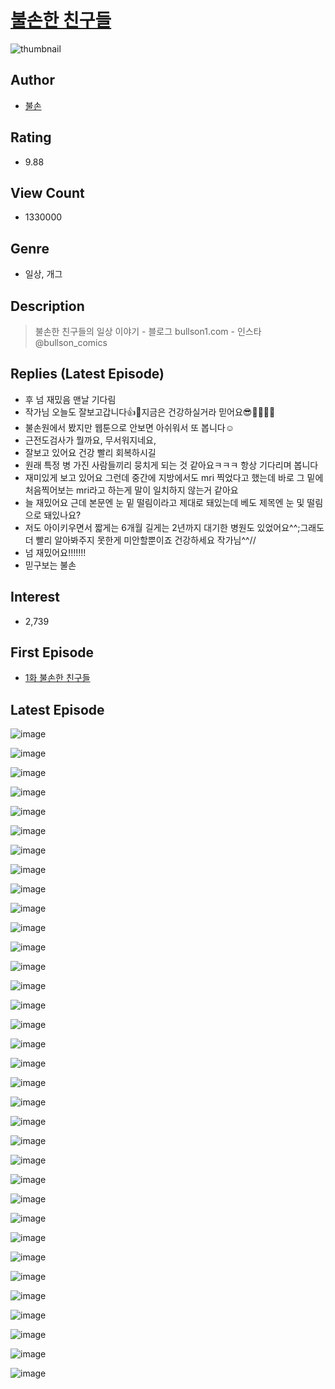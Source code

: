 # [불손한 친구들](https://comic.naver.com/bestChallenge/list?titleId=678060)
![thumbnail](https://image-comic.pstatic.net/user_contents_data/challenge_comic/2023/03/24/300738/upload_3702302363061991014_480x623.jpeg)

## Author
- [불손](https://comic.naver.com/artistTitle?id=300738)

## Rating
- 9.88

## View Count
- 1330000

## Genre
- 일상, 개그

## Description
> 불손한 친구들의 일상 이야기 - 블로그 bullson1.com - 인스타 @bullson_comics

## Replies (Latest Episode)
- 후 넘 재밌음 맨날 기다림
- 작가님 오늘도 잘보고갑니다👍🙏지금은 건강하실거라 믿어요😎👏👏👏👏
- 불손원에서 봤지만 웹툰으로 안보면 아쉬워서 또 봅니다☺️
- 근전도검사가 뭘까요, 무서워지네요,
- 잘보고 있어요 건강 빨리 회복하시길
- 원래 특정 병 가진 사람들끼리 뭉치게 되는 것 같아요ㅋㅋㅋ 항상 기다리며 봅니다
- 재미있게 보고 있어요 그런데 중간에 지방에서도 mri 찍었다고 했는데 바로 그 밑에 처음찍어보는 mri라고 하는게 말이 일치하지 않는거 같아요
- 늘 재밌어요 근데 본문엔 눈 밑 떨림이라고 제대로 돼있는데 베도 제목엔 눈 및 떨림으로 돼있나요?
- 저도 아이키우면서 짧게는 6개월 길게는 2년까지 대기한 병원도 있었어요^^;그래도 더 빨리 알아봐주지 못한게 미안할뿐이죠 건강하세요 작가님^^//
- 넘 재밌어요!!!!!!!
- 믿구보는 불손

## Interest
- 2,739

## First Episode
- [1화 불손한 친구들](https://comic.naver.com/bestChallenge/detail?titleId=678060&no=1)

## Latest Episode
![image](https://image-comic.pstatic.net/user_contents_data/challenge_comic/2023/05/04/300738/upload_4050255823651617079.jpeg)

![image](https://image-comic.pstatic.net/user_contents_data/challenge_comic/2023/05/04/300738/upload_3761407719603646776.jpeg)

![image](https://image-comic.pstatic.net/user_contents_data/challenge_comic/2023/05/04/300738/upload_4051325639187313506.jpeg)

![image](https://image-comic.pstatic.net/user_contents_data/challenge_comic/2023/05/04/300738/upload_3487582031628022630.jpeg)

![image](https://image-comic.pstatic.net/user_contents_data/challenge_comic/2023/05/04/300738/upload_3703758120748999266.jpeg)

![image](https://image-comic.pstatic.net/user_contents_data/challenge_comic/2023/05/04/300738/upload_4063427972217135972.jpeg)

![image](https://image-comic.pstatic.net/user_contents_data/challenge_comic/2023/05/04/300738/upload_3487251984782013233.jpeg)

![image](https://image-comic.pstatic.net/user_contents_data/challenge_comic/2023/05/04/300738/upload_3906419906546119778.jpeg)

![image](https://image-comic.pstatic.net/user_contents_data/challenge_comic/2023/05/04/300738/upload_3774355348730819384.jpeg)

![image](https://image-comic.pstatic.net/user_contents_data/challenge_comic/2023/05/04/300738/upload_3833181428282372153.jpeg)

![image](https://image-comic.pstatic.net/user_contents_data/challenge_comic/2023/05/04/300738/upload_3905525110239736628.jpeg)

![image](https://image-comic.pstatic.net/user_contents_data/challenge_comic/2023/05/04/300738/upload_3487247574639195489.jpeg)

![image](https://image-comic.pstatic.net/user_contents_data/challenge_comic/2023/05/04/300738/upload_7076339422248251440.jpeg)

![image](https://image-comic.pstatic.net/user_contents_data/challenge_comic/2023/05/04/300738/upload_3559359078351714613.jpeg)

![image](https://image-comic.pstatic.net/user_contents_data/challenge_comic/2023/05/04/300738/upload_7090407647755854950.jpeg)

![image](https://image-comic.pstatic.net/user_contents_data/challenge_comic/2023/05/04/300738/upload_3919310787028673593.jpeg)

![image](https://image-comic.pstatic.net/user_contents_data/challenge_comic/2023/05/04/300738/upload_4135540743679993190.jpeg)

![image](https://image-comic.pstatic.net/user_contents_data/challenge_comic/2023/05/04/300738/upload_3473182625473193528.jpeg)

![image](https://image-comic.pstatic.net/user_contents_data/challenge_comic/2023/05/04/300738/upload_3631087892576022834.jpeg)

![image](https://image-comic.pstatic.net/user_contents_data/challenge_comic/2023/05/04/300738/upload_3906372614597457206.jpeg)

![image](https://image-comic.pstatic.net/user_contents_data/challenge_comic/2023/05/04/300738/upload_3991933315261608546.jpeg)

![image](https://image-comic.pstatic.net/user_contents_data/challenge_comic/2023/05/04/300738/upload_4121129238585959218.jpeg)

![image](https://image-comic.pstatic.net/user_contents_data/challenge_comic/2023/05/04/300738/upload_3617904744001266233.jpeg)

![image](https://image-comic.pstatic.net/user_contents_data/challenge_comic/2023/05/04/300738/upload_4136047408154162993.jpeg)

![image](https://image-comic.pstatic.net/user_contents_data/challenge_comic/2023/05/04/300738/upload_3905806362616017721.jpeg)

![image](https://image-comic.pstatic.net/user_contents_data/challenge_comic/2023/05/07/300738/upload_3906135138001041763.jpeg)

![image](https://image-comic.pstatic.net/user_contents_data/challenge_comic/2023/05/04/300738/upload_3690247125187637816.jpeg)

![image](https://image-comic.pstatic.net/user_contents_data/challenge_comic/2023/05/04/300738/upload_3919031317734973744.jpeg)

![image](https://image-comic.pstatic.net/user_contents_data/challenge_comic/2023/05/04/300738/upload_7221297918545769779.jpeg)

![image](https://image-comic.pstatic.net/user_contents_data/challenge_comic/2023/05/04/300738/upload_3618984490169885285.jpeg)

![image](https://image-comic.pstatic.net/user_contents_data/challenge_comic/2023/05/04/300738/upload_7161674911120896054.jpeg)

![image](https://image-comic.pstatic.net/user_contents_data/challenge_comic/2023/05/04/300738/upload_7220223690619315045.jpeg)

![image](https://image-comic.pstatic.net/user_contents_data/challenge_comic/2023/05/04/300738/upload_3977302114771887413.jpeg)

![image](https://image-comic.pstatic.net/user_contents_data/challenge_comic/2023/05/04/300738/upload_7306590557368955446.jpeg)
